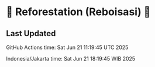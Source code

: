 
# 🌳 Reforestation (Reboisasi) 🌲

## Last Updated

GitHub Actions time: Sat Jun 21 11:19:45 UTC 2025

Indonesia/Jakarta time: Sat Jun 21 18:19:45 WIB 2025
